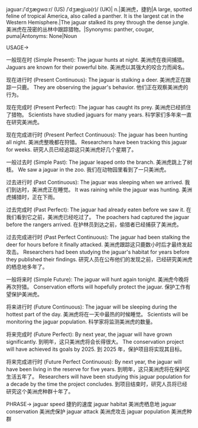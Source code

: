 jaguar:/ˈdʒæɡwɑːr/ (US) /ˈdʒæɡjuə(r)/ (UK)| n.|美洲虎，捷豹|A large, spotted feline of tropical America, also called a panther.  It is the largest cat in the Western Hemisphere.|The jaguar stalked its prey through the dense jungle. 美洲虎在茂密的丛林中跟踪猎物。|Synonyms: panther, cougar, puma|Antonyms: None|Noun

USAGE->

一般现在时 (Simple Present):
The jaguar hunts at night.  美洲虎在夜间捕猎。
Jaguars are known for their powerful bite. 美洲虎以其强大的咬合力而闻名。

现在进行时 (Present Continuous):
The jaguar is stalking a deer. 美洲虎正在跟踪一只鹿。
They are observing the jaguar's behavior. 他们正在观察美洲虎的行为。

现在完成时 (Present Perfect):
The jaguar has caught its prey. 美洲虎已经抓住了猎物。
Scientists have studied jaguars for many years. 科学家们多年来一直在研究美洲虎。

现在完成进行时 (Present Perfect Continuous):
The jaguar has been hunting all night. 美洲虎整晚都在狩猎。
Researchers have been tracking this jaguar for weeks. 研究人员已经追踪这只美洲虎好几个星期了。

一般过去时 (Simple Past):
The jaguar leaped onto the branch. 美洲虎跳上了树枝。
We saw a jaguar in the zoo. 我们在动物园里看到了一只美洲虎。

过去进行时 (Past Continuous):
The jaguar was sleeping when we arrived. 我们到达时，美洲虎正在睡觉。
It was raining while the jaguar was hunting. 美洲虎捕猎时，正在下雨。

过去完成时 (Past Perfect):
The jaguar had already eaten before we saw it. 在我们看到它之前，美洲虎已经吃过了。
The poachers had captured the jaguar before the rangers arrived.  在护林员到达之前，偷猎者已经捕获了美洲虎。

过去完成进行时 (Past Perfect Continuous):
The jaguar had been stalking the deer for hours before it finally attacked.  美洲虎跟踪这只鹿数小时后才最终发起攻击。
Researchers had been studying the jaguar's habitat for years before they published their findings. 研究人员在公布他们的发现之前，已经研究美洲虎的栖息地多年了。

一般将来时 (Simple Future):
The jaguar will hunt again tonight. 美洲虎今晚将再次狩猎。
Conservation efforts will hopefully protect the jaguar. 保护工作有望保护美洲虎。

将来进行时 (Future Continuous):
The jaguar will be sleeping during the hottest part of the day.  美洲虎将在一天中最热的时候睡觉。
Scientists will be monitoring the jaguar population. 科学家将监测美洲虎的数量。

将来完成时 (Future Perfect):
By next year, the jaguar will have grown significantly. 到明年，这只美洲虎将会长得很大。
The conservation project will have achieved its goals by 2025.  到 2025 年，保护项目将实现其目标。

将来完成进行时 (Future Perfect Continuous):
By next year, the jaguar will have been living in the reserve for five years. 到明年，这只美洲虎将在保护区生活五年了。
Researchers will have been studying this jaguar population for a decade by the time the project concludes. 到项目结束时，研究人员将已经研究这个美洲虎种群十年了。


PHRASE->
jaguar speed 捷豹的速度
jaguar habitat 美洲虎栖息地
jaguar conservation 美洲虎保护
jaguar attack 美洲虎攻击
jaguar population 美洲虎种群
